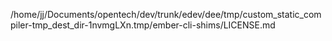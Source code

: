 /home/jj/Documents/opentech/dev/trunk/edev/dee/tmp/custom_static_compiler-tmp_dest_dir-1nvmgLXn.tmp/ember-cli-shims/LICENSE.md